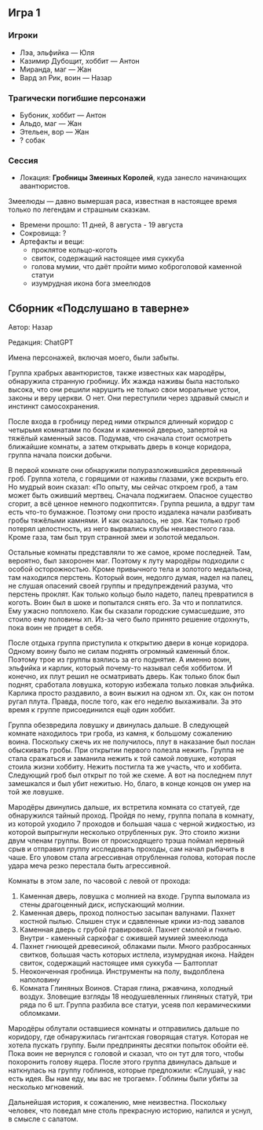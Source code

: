 ## Игра 1

### Игроки
* Лэа, эльфийка — Юля
* Казимир Дубощит, хоббит — Антон
* Миранда, маг — Жан
* Вард эл Рик, воин — Назар


### Трагически погибшие персонажи
* Бубоник, хоббит — Антон
* Альдо, маг — Жан
* Этельен, вор — Жан
* ? собак


### Сессия
* Локация: **Гробницы Змеиных Королей**, куда занесло начинающих авантюристов.

Змеелюды — давно вымершая раса, известная в настоящее время только по легендам и страшным сказкам.
* Времени прошло: 11 дней, 8 августа - 19 августа
* Сокровища: ? 
* Артефакты и вещи: 
  * проклятое кольцо-коготь
  * свиток, содержащий настоящее имя суккуба
  * голова мумии, что даёт пройти мимо коброголовой каменной статуи
  * изумрудная икона бога змеелюдов


## Сборник «Подслушано в таверне»
Автор: Назар

Редакция: ChatGPT

Имена персонажей, включая моего, были забыты. 

Группа храбрых авантюристов, также известных как мародёры, обнаружила странную гробницу. Их жажда наживы была настолько высока, что они решили нарушить не только свои моральные устои, законы и веру церкви. О нет. Они переступили через здравый смысл и инстинкт самосохранения. 

После входа в гробницу перед ними открылся длинный коридор с четырьмя комнатами по бокам и каменной дверью, запертой на тяжёлый каменный засов. Подумав, что сначала стоит осмотреть ближайшие комнаты, а затем открывать дверь в конце коридора, группа начала поиски добычи. 

В первой комнате они обнаружили полуразложившийся деревянный гроб. Группа хотела, с горящими от наживы глазами, уже вскрыть его. 
Но мудрый воин сказал: «По опыту, мы сейчас откроем гроб, а там может быть оживший мертвец. Сначала поджигаем. Опасное существо сгорит, а всё ценное немного подкоптится». Группа решила, а вдруг там есть что-то бумажное. Поэтому они просто издалека начали разбивать гробы тяжёлыми камнями. И как оказалось, не зря. Как только гроб потерял целостность, из него вырвались клубы неизвестного газа. Кроме газа, там был труп странной змеи и золотой медальон. 

Остальные комнаты представляли то же самое, кроме последней. Там, вероятно, был захоронен маг. Поэтому к луту мародёры подходили с особой осторожностью. Кроме привычного тела и золотого медальона, там находился перстень. Который воин, недолго думая, надел на палец, не слушая опасений своей группы и предупреждений разума, что перстень проклят. Как только кольцо было надето, палец превратился в коготь. Воин был в шоке и попытался снять его. За что и поплатился. Ему ужасно поплохело. Как бы сказали городские сумасшедшие, это стоило ему половины хп. Из-за чего было принято решение отдохнуть, пока воин не придет в себя. 

После отдыха группа приступила к открытию двери в конце коридора. Одному воину было не силам поднять огромный каменный блок. Поэтому трое из группы взялись за его поднятие. А именно воин, эльфийка и карлик, который почему-то называл себя хоббитом. И конечно, их плут решил не осматривать дверь. Как только блок был поднят, сработала ловушка, которую избежала только ловкая эльфийка. Карлика просто раздавило, а воин выжил на одном хп. Ох, как он потом ругал плута. Правда, после того, как его неделю выхаживали. За это время к группе присоединился ещё один хоббит. 

Группа обезвредила ловушку и двинулась дальше. В следующей комнате находилось три гроба, из камня, к большому сожалению воина. Поскольку сжечь их не получилось, плут в наказание был послан обыскивать гробы. При открытии первого полезла нежить. Группа не стала сражаться и заманила нежить к той самой ловушке, которая стоила жизни хоббиту. Нежить постигла та же участь, что и хоббита. Следующий гроб был открыт по той же схеме. А вот на последнем плут замешкался и был убит нежитью. Но, благо, в конце концов он умер на той же ловушке. 

Мародёры двинулись дальше, их встретила комната со статуей, где обнаружился тайный проход. Пройдя по нему, группа попала в комнату, из которой уходило 7 проходов и большая чаша с черной жидкостью, из которой выпрыгнули несколько отрубленных рук. Это стоило жизни двум членам группы. Воин от происходящего трэша поймал нервный срыв и отправил группу исследовать проходы, сам начал рыбачить в чаше. Его уловом стала агрессивная отрубленная голова, которая после удара меча резко перестала быть агрессивной. 

Комнаты в этом зале, по часовой с левой от прохода:
1. Каменная дверь, ловушка с молнией на входе. Группа выломала из стены драгоценный диск, испускающий молнии.	
2. Каменная дверь, проход полностью засыпан валунами. Пахнет костной пылью. Слышен стук и сдавленные крики из-под завалов
3. Каменная дверь с грубой гравировкой. Пахнет смолой и гнилью. Внутри - каменный саркофаг с ожившей мумией змееюлюда
4. Пахнет гниющей древесиной, облаками пыли. Много разбросанных свитков, большая часть которых истлела, изумрудная икона. Найден свиток, содержащий настоящее имя суккуба — Балтоплат
5. Неоконченная гробница. Инструменты на полу, выдолблена наполовину
6. Комната Глиняных Воинов. Старая глина, ржавчина, холодный воздух. Зловещие взгляды 18 неодушевленных глиняных статуй, три ряда по 6 шт. Группа разбила все статуи, усеяв пол керамическими обломками.

Мародёры облутали оставшиеся комнаты и отправились дальше по коридору, где обнаружилась гигантская говорящая статуя. Которая не хотела пускать группу. Были предприняты десятки попыток обойти её. Пока воин не вернулся с головой и сказал, что он тут для того, чтобы похоронить голову ящера. После этого группа двинулась дальше и наткнулась на группу гоблинов, которые предложили: «Слушай, у нас есть идея. Вы нам еду, мы вас не трогаем». Гоблины были убиты за несколько мгновений. 

Дальнейшая история, к сожалению, мне неизвестна. Поскольку человек, что поведал мне столь прекрасную историю, напился и уснул, в смысле с салатом.


